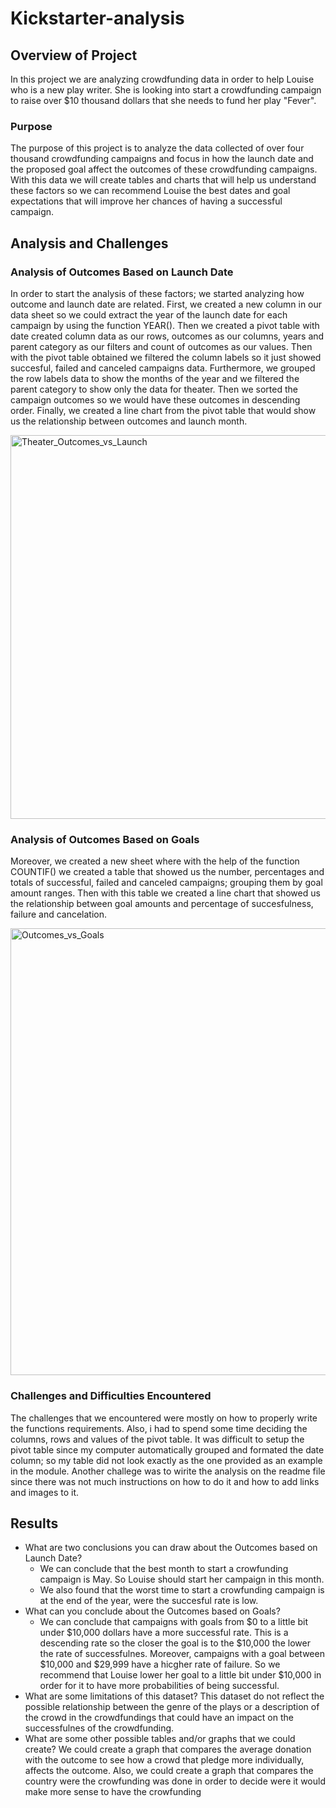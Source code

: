 # Kickstarter-analysis
## Overview of Project
In this project we are analyzing crowdfunding data in order to help Louise who is a new play writer. She is looking into start a crowdfunding campaign to raise over $10 thousand dollars that she needs to fund her play "Fever".    

### Purpose
The purpose of this project is to analyze the data collected of over four thousand  crowdfunding campaigns and focus in how the launch date and the proposed goal affect the outcomes of these crowdfunding campaigns. With this data we will create tables and charts that will help us understand these factors so we can recommend Louise the best dates and goal expectations that will improve her chances of having a successful campaign.
## Analysis and Challenges
### Analysis of Outcomes Based on Launch Date
  In order to start the analysis of these factors; we started analyzing how outcome and launch date are related. First, we created a new column in our data sheet so we could extract the year of the launch date for each campaign by using the function YEAR(). Then we created a pivot table with date created column data as our rows, outcomes as our columns, years and parent category as our filters and count of outcomes as our values. Then with the pivot table obtained we filtered the column labels so it just showed succesful, failed and canceled campaigns data. Furthermore, we grouped the row labels data to show the months of the year and we filtered the parent category to show only the data for theater. Then we sorted the campaign outcomes so we would have these outcomes in descending order. Finally, we created a line chart from the pivot table that would show us the relationship between outcomes and launch month.
  
<img width="614" alt="Theater_Outcomes_vs_Launch" src="https://user-images.githubusercontent.com/68616522/88498297-bc52ba80-cf90-11ea-8c9e-6b35e8393982.png">

### Analysis of Outcomes Based on Goals
  Moreover, we created a new sheet where with the help of the function COUNTIF() we created a table that showed us the number, percentages and totals of successful, failed and canceled campaigns; grouping them by goal amount ranges. Then with this table we created a line chart that showed us the relationship between goal amounts and percentage of succesfulness, failure and cancelation.
  
<img width="715" alt="Outcomes_vs_Goals" src="https://user-images.githubusercontent.com/68616522/88498462-279c8c80-cf91-11ea-9316-eba6333988fc.png">

### Challenges and Difficulties Encountered
  The challenges that we encountered were mostly on how to properly write the functions requirements. Also, i had to spend some time deciding the columns, rows and values of the pivot table. It was difficult to setup the pivot table since my computer automatically grouped and formated the date column; so my table did not look exactly as the one provided as an example in the module. Another challege was to wirite the analysis on the readme file since there was not much instructions on how to do it and how to add links and images to it.
## Results

- What are two conclusions you can draw about the Outcomes based on Launch Date?
  * We can conclude that the best month to start a crowfunding campaign is May. So Louise should start her campaign in this month.
  * We also found that the worst time to start a crowfunding campaign is at the end of the year, were the succesful rate is low. 
- What can you conclude about the Outcomes based on Goals?
  * We can conclude that campaigns with goals from $0 to a little bit under $10,000 dollars have a more successful rate. This is a descending rate so the closer the goal is to the $10,000 the lower the rate of successfulnes. Moreover, campaigns with a goal between $10,000 and $29,999 have a hicgher rate of failure. So we recommend that Louise lower her goal to a little bit under $10,000 in order for it to have more probabilities of being successful.  
- What are some limitations of this dataset?
  This dataset do not reflect the possible relationship between the genre of the plays or a description of the crowd in the crowdfundings that could have an impact on the successfulnes of the crowdfunding.
- What are some other possible tables and/or graphs that we could create?
  We could create a graph that compares the average donation with the outcome to see how a crowd that pledge more individually, affects the outcome. Also, we could create a graph that compares the country were the crowfunding was done in order to decide were it would make more sense to have the crowfunding
